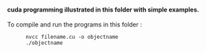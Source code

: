 

#### cuda programming illustrated in this folder with simple examples.

To compile and run the programs in this folder :

          nvcc filename.cu -o objectname
          ./objectname

